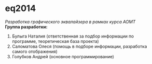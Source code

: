 eq2014
======

<i>Разработка графического эквалайзера в рамках курса АОМТ</i><br>
<b>Группа разработки:</b><br>
1) Булыга Наталия (ответственная за подбор информации по программе, теоретическая база проекта)<br>
2) Саломатова Олеся (помощь в подборе информации, разработка самого отображения)<br>
3) Голубков Андрей (основное программирование)
